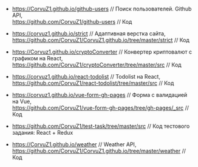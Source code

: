 * <https://CorvuZ1.github.io/github-users> // Поиск пользователей. Github API,  
  <https://github.com/CorvuZ1/github-users> // Код  

* <https://corvuz1.github.io/strict> // Адаптивная верстка сайта,  
  <https://github.com/CorvuZ1/CorvuZ1.github.io/tree/master/strict> // Код  

* <https://Corvuz1.github.io/cryptoConverter> // Конвертер криптовалют с графиком на React,  
  <https://github.com/CorvuZ1/cryptoConverter/tree/master/src> // Код  

* <https://corvuz1.github.io/react-todolist> // Todolist на React,  
  <https://github.com/CorvuZ1/react-todolist/tree/master/src> // Код  
  
* <https://corvuz1.github.io/vue-form-gh-pages> // Форма с валидацией на Vue,  
  <https://github.com/CorvuZ1/vue-form-gh-pages/tree/gh-pages/_src> // Код

* <https://github.com/CorvuZ1/test-task/tree/master/src> // Код тестового задания: React + Redux  

* <https://CorvuZ1.github.io/weather> // Weather API,  
  <https://github.com/CorvuZ1/CorvuZ1.github.io/tree/master/weather> // Код  
  



